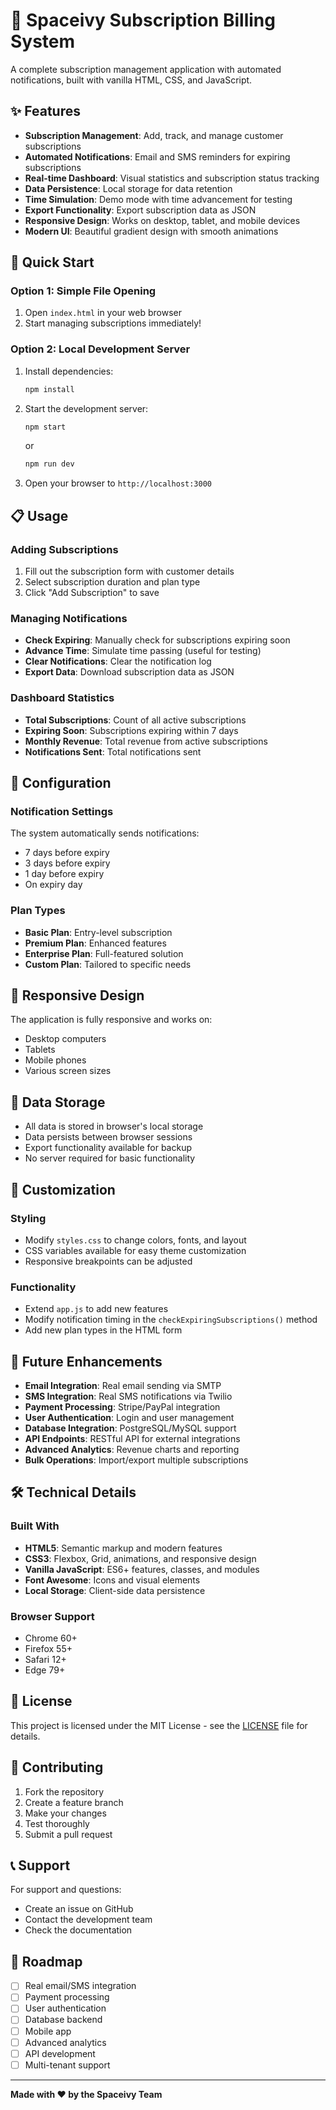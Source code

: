 # 🚀 Spaceivy Subscription Billing System

A complete subscription management application with automated notifications, built with vanilla HTML, CSS, and JavaScript.

## ✨ Features

- **Subscription Management**: Add, track, and manage customer subscriptions
- **Automated Notifications**: Email and SMS reminders for expiring subscriptions
- **Real-time Dashboard**: Visual statistics and subscription status tracking
- **Data Persistence**: Local storage for data retention
- **Time Simulation**: Demo mode with time advancement for testing
- **Export Functionality**: Export subscription data as JSON
- **Responsive Design**: Works on desktop, tablet, and mobile devices
- **Modern UI**: Beautiful gradient design with smooth animations

## 🚀 Quick Start

### Option 1: Simple File Opening
1. Open `index.html` in your web browser
2. Start managing subscriptions immediately!

### Option 2: Local Development Server
1. Install dependencies:
   ```bash
   npm install
   ```

2. Start the development server:
   ```bash
   npm start
   ```
   or
   ```bash
   npm run dev
   ```

3. Open your browser to `http://localhost:3000`

## 📋 Usage

### Adding Subscriptions
1. Fill out the subscription form with customer details
2. Select subscription duration and plan type
3. Click "Add Subscription" to save

### Managing Notifications
- **Check Expiring**: Manually check for subscriptions expiring soon
- **Advance Time**: Simulate time passing (useful for testing)
- **Clear Notifications**: Clear the notification log
- **Export Data**: Download subscription data as JSON

### Dashboard Statistics
- **Total Subscriptions**: Count of all active subscriptions
- **Expiring Soon**: Subscriptions expiring within 7 days
- **Monthly Revenue**: Total revenue from active subscriptions
- **Notifications Sent**: Total notifications sent

## 🔧 Configuration

### Notification Settings
The system automatically sends notifications:
- 7 days before expiry
- 3 days before expiry
- 1 day before expiry
- On expiry day

### Plan Types
- **Basic Plan**: Entry-level subscription
- **Premium Plan**: Enhanced features
- **Enterprise Plan**: Full-featured solution
- **Custom Plan**: Tailored to specific needs

## 📱 Responsive Design

The application is fully responsive and works on:
- Desktop computers
- Tablets
- Mobile phones
- Various screen sizes

## 💾 Data Storage

- All data is stored in browser's local storage
- Data persists between browser sessions
- Export functionality available for backup
- No server required for basic functionality

## 🎨 Customization

### Styling
- Modify `styles.css` to change colors, fonts, and layout
- CSS variables available for easy theme customization
- Responsive breakpoints can be adjusted

### Functionality
- Extend `app.js` to add new features
- Modify notification timing in the `checkExpiringSubscriptions()` method
- Add new plan types in the HTML form

## 🔮 Future Enhancements

- **Email Integration**: Real email sending via SMTP
- **SMS Integration**: Real SMS notifications via Twilio
- **Payment Processing**: Stripe/PayPal integration
- **User Authentication**: Login and user management
- **Database Integration**: PostgreSQL/MySQL support
- **API Endpoints**: RESTful API for external integrations
- **Advanced Analytics**: Revenue charts and reporting
- **Bulk Operations**: Import/export multiple subscriptions

## 🛠️ Technical Details

### Built With
- **HTML5**: Semantic markup and modern features
- **CSS3**: Flexbox, Grid, animations, and responsive design
- **Vanilla JavaScript**: ES6+ features, classes, and modules
- **Font Awesome**: Icons and visual elements
- **Local Storage**: Client-side data persistence

### Browser Support
- Chrome 60+
- Firefox 55+
- Safari 12+
- Edge 79+

## 📄 License

This project is licensed under the MIT License - see the [LICENSE](LICENSE) file for details.

## 🤝 Contributing

1. Fork the repository
2. Create a feature branch
3. Make your changes
4. Test thoroughly
5. Submit a pull request

## 📞 Support

For support and questions:
- Create an issue on GitHub
- Contact the development team
- Check the documentation

## 🎯 Roadmap

- [ ] Real email/SMS integration
- [ ] Payment processing
- [ ] User authentication
- [ ] Database backend
- [ ] Mobile app
- [ ] Advanced analytics
- [ ] API development
- [ ] Multi-tenant support

---

**Made with ❤️ by the Spaceivy Team**
